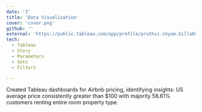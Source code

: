 ```yaml
---
date: '3'
title: 'Data Visualization'
cover: 'cover.png'
github: ''
external: 'https://public.tableau.com/app/profile/pruthvi.shyam.billa6944/viz/AirbnbPricing_16908301942940/Story1'
tech:
  - Tableau
  - Story
  - Parameters
  - Sets
  - Filters

---
```


Created Tableau dashboards for Airbnb pricing, identifying insights: US average price consistently greater than $100 with majority 58.61% customers renting entire room property type.

